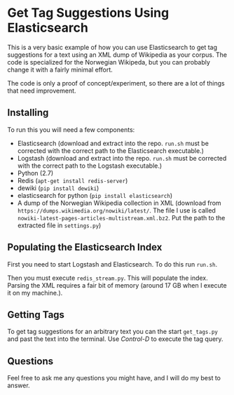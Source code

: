 Get Tag Suggestions Using Elasticsearch
=============

This is a very basic example of how you can use Elasticsearch to get tag
suggestions for a text using an XML dump of Wikipedia as your corpus. The code
is specialized for the Norwegian Wikipeda, but you can probably change it with
a fairly minimal effort. 

The code is only a proof of concept/experiment, so there are a lot of things
that need improvement. 

Installing
-----------
To run this you will need a few components:
 - Elasticsearch (download and extract into the repo. ``run.sh`` must be
   corrected with the correct path to the Elasticsearch executable.)
 - Logstash (download and extract into the repo. ``run.sh`` must be corrected
   with the correct path to the Logstash executable.)
 - Python (2.7)
 - Redis (``apt-get install redis-server``)
 - dewiki (``pip install dewiki``)
 - elasticsearch for python (``pip install elasticsearch``)
 - A dump of the Norwegian Wikipedia collection in XML (download from
   ``https://dumps.wikimedia.org/nowiki/latest/``. The file I use is called
   ``nowiki-latest-pages-articles-multistream.xml.bz2``. Put the path to the
   extracted file in ``settings.py``)

Populating the Elasticsearch Index
-----------
First you need to start Logstash and Elasticsearch. To do this run ``run.sh``.

Then you must execute ``redis_stream.py``. This will populate the index.
Parsing the XML requires a fair bit of memory (around 17 GB when I execute it
on my machine.).

Getting Tags
-----------
To get tag suggestions for an arbitrary text you can the start ``get_tags.py``
and past the text into the terminal. Use *Control-D* to execute the tag query.

Questions
-----------
Feel free to ask me any questions you might have, and I will do my best to
answer.

